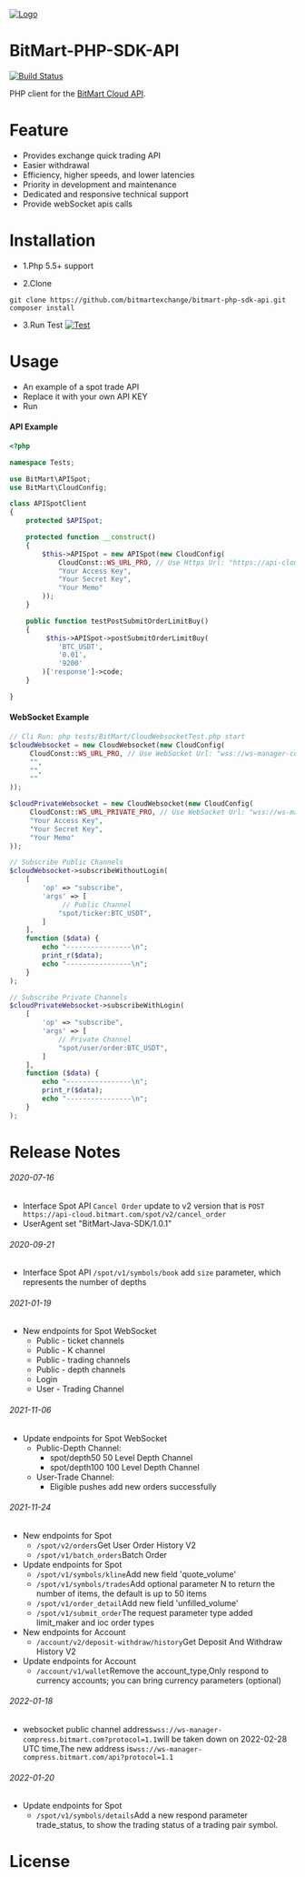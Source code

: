 [![Logo](logo.png)](https://bitmart.com)

BitMart-PHP-SDK-API
=========================
<p align="left">
    <a href='#'><img src='https://travis-ci.org/meolu/walle-web.svg?branch=master' alt="Build Status"></a>  
</p>

PHP client for the [BitMart Cloud API](http://developer-pro.bitmart.com).



Feature
=========================
- Provides exchange quick trading API
- Easier withdrawal
- Efficiency, higher speeds, and lower latencies
- Priority in development and maintenance
- Dedicated and responsive technical support
- Provide webSocket apis calls

Installation
=========================

* 1.Php 5.5+ support

* 2.Clone
```git
git clone https://github.com/bitmartexchange/bitmart-php-sdk-api.git
composer install
```

* 3.Run Test
[![Test](test.png)](#)

Usage
=========================
* An example of a spot trade API
* Replace it with your own API KEY
* Run


#### API Example
```php
<?php

namespace Tests;

use BitMart\APISpot;
use BitMart\CloudConfig;

class APISpotClient
{
    protected $APISpot;

    protected function __construct()
    {
        $this->APISpot = new APISpot(new CloudConfig(
            CloudConst::WS_URL_PRO, // Use Https Url: "https://api-cloud.bitmart.com"
            "Your Access Key",
            "Your Secret Key",
            "Your Memo"
        ));
    }

    public function testPostSubmitOrderLimitBuy()
    {
         $this->APISpot->postSubmitOrderLimitBuy(
            'BTC_USDT',
            '0.01',
            '9200'
        )['response']->code;
    }

}
```

#### WebSocket Example
```php
// Cli Run: php tests/BitMart/CloudWebsocketTest.php start
$cloudWebsocket = new CloudWebsocket(new CloudConfig(
     CloudConst::WS_URL_PRO, // Use WebSocket Url: "wss://ws-manager-compress.bitmart.com/api?protocol=1.1"
     "",
     "",
     ""
));

$cloudPrivateWebsocket = new CloudWebsocket(new CloudConfig(
     CloudConst::WS_URL_PRIVATE_PRO, // Use WebSocket Url: "wss://ws-manager-compress.bitmart.com/user?protocol=1.1"
     "Your Access Key",
     "Your Secret Key",
     "Your Memo"
));

// Subscribe Public Channels
$cloudWebsocket->subscribeWithoutLogin(
    [
        'op' => "subscribe",
        'args' => [
             // Public Channel
            "spot/ticker:BTC_USDT",
        ]
    ],
    function ($data) {
        echo "----------------\n";
        print_r($data);
        echo "----------------\n";
    }
);

// Subscribe Private Channels
$cloudPrivateWebsocket->subscribeWithLogin(
    [
        'op' => "subscribe",
        'args' => [
            // Private Channel
            "spot/user/order:BTC_USDT",
        ]
    ],
    function ($data) {
        echo "----------------\n";
        print_r($data);
        echo "----------------\n";
    }
);
```

Release Notes
=========================

###### 2020-07-16
- Interface Spot API `Cancel Order` update to v2 version that is `POST https://api-cloud.bitmart.com/spot/v2/cancel_order`
- UserAgent set "BitMart-Java-SDK/1.0.1"


###### 2020-09-21
- Interface Spot API `/spot/v1/symbols/book` add `size` parameter, which represents the number of depths


###### 2021-01-19
- New endpoints for Spot WebSocket
    - Public - ticket channels
    - Public - K channel
    - Public - trading channels
    - Public - depth channels
    - Login
    - User - Trading Channel


###### 2021-11-06
- Update endpoints for Spot WebSocket
    - Public-Depth Channel:
        - spot/depth50     50 Level Depth Channel
        - spot/depth100    100 Level Depth Channel
    - User-Trade Channel:
        - Eligible pushes add new orders successfully


###### 2021-11-24
- New endpoints for Spot
    - <code>/spot/v2/orders</code>Get User Order History V2
    - <code>/spot/v1/batch_orders</code>Batch Order
- Update endpoints for Spot
    - <code>/spot/v1/symbols/kline</code>Add new field 'quote_volume'
    - <code>/spot/v1/symbols/trades</code>Add optional parameter N to return the number of items, the default is up to 50 items
    - <code>/spot/v1/order_detail</code>Add new field 'unfilled_volume'
    - <code>/spot/v1/submit_order</code>The request parameter type added limit_maker and ioc order types
- New endpoints for Account
    - <code>/account/v2/deposit-withdraw/history</code>Get Deposit And Withdraw  History V2
- Update endpoints for Account
    - <code>/account/v1/wallet</code>Remove the account_type,Only respond to currency accounts; you can bring currency parameters (optional)


###### 2022-01-18
- websocket public channel address<code>wss://ws-manager-compress.bitmart.com?protocol=1.1</code>will be taken down on 2022-02-28 UTC time,The new address is<code>wss://ws-manager-compress.bitmart.com/api?protocol=1.1</code>


###### 2022-01-20
- Update endpoints for Spot
    - <code>/spot/v1/symbols/details</code>Add a new respond parameter trade_status, to show the trading status of a trading pair symbol.
    
License
=========================

